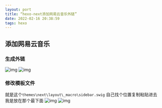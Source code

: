 ```yaml
---
layout: port
title: “hexo-next添加网易云音乐外链”
date: 2022-02-16 20:38:59
tags: hexo
---
```


## 添加网易云音乐

### 生成外链

![img](https://imgconvert.csdnimg.cn/aHR0cHM6Ly9pLmxvbGkubmV0LzIwMTkvMDcvMTcvNWQyZTc1MDFkZmJlZDUyMTIxLnBuZw)
![img](https://imgconvert.csdnimg.cn/aHR0cHM6Ly9pLmxvbGkubmV0LzIwMTkvMDcvMTcvNWQyZTc1MzRjYmZhYTU2MDYwLnBuZw)



<!--more-->

### 修改模板文件

就是这个`themes\next\layout\_macro\sidebar.swig`
自己找个位置复制粘贴进去
我是放在那个最下面
![img](https://imgconvert.csdnimg.cn/aHR0cHM6Ly9pLmxvbGkubmV0LzIwMTkvMDcvMTcvNWQyZTc1NTM2MTQwYjkzOTkwLnBuZw)
![img](https://imgconvert.csdnimg.cn/aHR0cHM6Ly9pLmxvbGkubmV0LzIwMTkvMDcvMTcvNWQyZTc1NmI3OTQzZDU0NjIyLnBuZw)